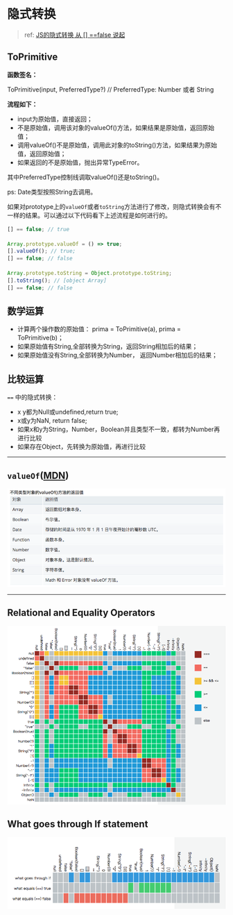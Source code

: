 # 隐式转换

> ref: [JS的隐式转换 从 [] ==false 说起](https://juejin.im/post/5a220ed85188254cc067adc0)

## ToPrimitive

**函数签名：** 

ToPrimitive(input, PreferredType?) // PreferredType: Number 或者 String


**流程如下：** 

- input为原始值，直接返回；
- 不是原始值，调用该对象的valueOf()方法，如果结果是原始值，返回原始值；
- 调用valueOf()不是原始值，调用此对象的toString()方法，如果结果为原始值，返回原始值；
- 如果返回的不是原始值，抛出异常TypeError。

其中PreferredType控制线调取valueOf()还是toString()。

ps: Date类型按照String去调用。

如果对prototype上的`valueOf`或者`toString`方法进行了修改，则隐式转换会有不一样的结果。可以通过以下代码看下上述流程是如何进行的。
```js
[] == false; // true

Array.prototype.valueOf = () => true;
[].valueOf(); // true;
[] == false; // false

Array.prototype.toString = Object.prototype.toString;
[].toString(); // [object Array]
[] == false; // false
```


## 数学运算

- 计算两个操作数的原始值： prima = ToPrimitive(a), prima = ToPrimitive(b)；
- 如果原始值有String,全部转换为String，返回String相加后的结果；
- 如果原始值没有String,全部转换为Number， 返回Number相加后的结果；

## 比较运算
`==` 中的隐式转换：

- x y都为Null或undefined,return true;
- x或y为NaN, return false;
- 如果x和y为String，Number，Boolean并且类型不一致，都转为Number再进行比较
- 如果存在Object，先转换为原始值，再进行比较


---

## `valueOf`([MDN](https://developer.mozilla.org/zh-CN/docs/Web/JavaScript/Reference/Global_Objects/Object/valueOf))
![](/assets/images/2018-07-20-16-08-58.png)

---

## Relational and Equality Operators

![](/assets/images/2018-07-20-16-09-08.png)

## What goes through If statement

![](/assets/images/2018-07-20-16-09-16.png)
